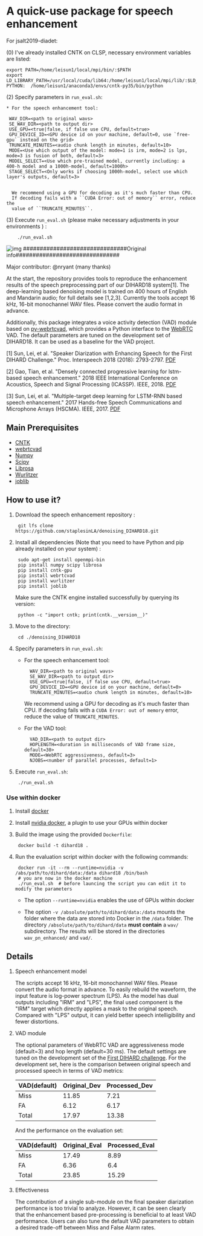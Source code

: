 # A quick-use package for speech enhancement

For jsalt2019-diadet:

(0)    I've already installed CNTK on CLSP, necessary environment variables are listed:
	
	export PATH=/home/leisun1/local/mpi/bin/:$PATH
	export LD_LIBRARY_PATH=/usr/local/cuda/lib64:/home/leisun1/local/mpi/lib/:$LD_LIBRARY_PATH
	PYTHON:  /home/leisun1/anaconda3/envs/cntk-py35/bin/python 

(2)   Specify parameters in ``run_eval.sh``:
	
    * For the speech enhancement tool:

     WAV_DIR=<path to original wavs>
     SE_WAV_DIR=<path to output dir>
     USE_GPU=<true|false, if false use CPU, default=true>
     GPU_DEVICE_ID=<GPU device id on your machine, default=0, use `free-gpu` instead on the grid>
     TRUNCATE_MINUTES=<audio chunk length in minutes, default=10>
     MODE=<Use which output of the model: mode=1 is irm, mode=2 is lps, mode=3 is fusion of both, default=3>
     MODEL_SELECT=<Use which pre-trained model, currently including: a 400-h model and a 1000h-model, default=1000h>
     STAGE_SELECT=<Only works if choosing 1000h-model, select use which layer's outputs, default=3>


      We recommend using a GPU for decoding as it's much faster than CPU.
      If decoding fails with a ``CUDA Error: out of memory`` error, reduce the
      value of ``TRUNCATE_MINUTES``.
   
(3)   Execute ``run_eval.sh`` (please make necessary adjustments in your environments ) :

        ./run_eval.sh    
      

![img](https://github.com/jsalt2019-diadet/speech_denoising_tools/blob/master/PL_fig.png)
###############################Original info############################### 

Major contributor: @nryant (many thanks)

At the start, the repository provides tools to reproduce the enhancement results of the
speech preprocessing part of our DIHARD18 system[1]. The deep-learning based
denoising model is trained on 400 hours of English and Mandarin audio; for full
details see [1,2,3]. Currently the tools accept 16 kHz, 16-bit monochannel
WAV files. Please convert the audio format in advance.

Additionally, this package integrates a voice activity detection (VAD) module
based on [py-webrtcvad](https://github.com/wiseman/py-webrtcvad), which provides a Python interface to the
[WebRTC](https://webrtc.org/) VAD. The default parameters are tuned on the
development set of DIHARD18. It can be used as a baseline for the VAD project.

[1] Sun, Lei, et al. "Speaker Diarization with Enhancing Speech for the
First DIHARD Challenge." Proc. Interspeech 2018 (2018):
2793-2797. [PDF](http://home.ustc.edu.cn/~sunlei17/pdf/lei_IS2018.pdf)

[2] Gao, Tian, et al. "Densely connected progressive learning for
lstm-based speech enhancement." 2018 IEEE International Conference on
Acoustics, Speech and Signal Processing
(ICASSP). IEEE, 2018. [PDF](https://ieeexplore.ieee.org/stamp/stamp.jsp?tp=&arnumber=8461861)

[3] Sun, Lei, et al. "Multiple-target deep learning for LSTM-RNN based
speech enhancement." 2017 Hands-free Speech Communications and
Microphone Arrays (HSCMA). IEEE,
2017. [PDF](http://home.ustc.edu.cn/~sunlei17/pdf/MULTIPLE-TARGET.pdf)


## Main Prerequisites

* [CNTK](https://docs.microsoft.com/en-us/cognitive-toolkit/setup-linux-python?tabs=cntkpy26)
* [webrtcvad](https://github.com/wiseman/py-webrtcvad)
* [Numpy](https://github.com/numpy/numpy)
* [Scipy](https://github.com/scipy/scipy)
* [Librosa](https://github.com/librosa/librosa)
* [Wurlitzer](https://github.com/minrk/wurlitzer)
* [joblib](https://github.com/joblib/joblib)

## How to use it?

1. Download the speech enhancement repository :

        git lfs clone https://github.com/staplesinLA/denoising_DIHARD18.git

2. Install all dependencies (Note that you need to have Python and pip
   already installed on your system) :

        sudo apt-get install openmpi-bin
        pip install numpy scipy librosa
        pip install cntk-gpu
        pip install webrtcvad
        pip install wurlitzer
        pip install joblib
	
   Make sure the CNTK engine installed successfully by querying its version:

        python -c "import cntk; print(cntk.__version__)"

3. Move to the directory:

        cd ./denoising_DIHARD18

4. Specify parameters in ``run_eval.sh``:

    * For the speech enhancement tool:

            WAV_DIR=<path to original wavs>
            SE_WAV_DIR=<path to output dir>
            USE_GPU=<true|false, if false use CPU, default=true>
            GPU_DEVICE_ID=<GPU device id on your machine, default=0>
            TRUNCATE_MINUTES=<audio chunk length in minutes, default=10>

      We recommend using a GPU for decoding as it's much faster than CPU.
      If decoding fails with a ``CUDA Error: out of memory`` error, reduce the
      value of ``TRUNCATE_MINUTES``.

    * For the VAD tool:

            VAD_DIR=<path to output dir>
            HOPLENGTH=<duration in milliseconds of VAD frame size, default=30>
            MODE=<WebRTC aggressiveness, default=3>
            NJOBS=<number of parallel processes, default=1>

5. Execute ``run_eval.sh``:

        ./run_eval.sh

### Use within docker

1. Install [docker](https://docs.docker.com/install/linux/docker-ee/ubuntu)

2. Install [nvidia docker](https://github.com/nvidia/nvidia-docker), a
   plugin to use your GPUs within docker

3. Build the image using the provided ``Dockerfile``:

        docker build -t dihard18 .

4. Run the evaluation script within docker with the following commands:

        docker run -it --rm --runtime=nvidia -v /abs/path/to/dihard/data:/data dihard18 /bin/bash
        # you are now in the docker machine
        ./run_eval.sh  # before launcing the script you can edit it to modify the parameters

   * The option ``--runtime=nvidia`` enables the use of GPUs within docker

   * The option ``-v /absolute/path/to/dihard/data:/data`` mounts the
     folder where the data are stored into Docker in the ``/data``
     folder. The directory ``/absolute/path/to/dihard/data`` **must
     contain** a ``wav/`` subdirectory. The results will be stored in
     the directories ``wav_pn_enhanced/`` and ``vad/``.


## Details

1. Speech enhancement model

   The scripts accept 16 kHz, 16-bit monochannel WAV files. Please convert the
   audio format in advance. To easily rebuild the waveform, the input feature
   is log-power spectrum (LPS). As the model has dual outputs including "IRM"
   and "LPS", the final used component is the "IRM" target which directly
   applies a mask to the original speech. Compared with "LPS" output, it can
   yield better speech intelligibility and fewer distortions.

2. VAD module

   The optional parameters of WebRTC VAD are aggressiveness mode (default=3)
   and hop length (default=30 ms). The default settings are tuned on the
   development set of the [First DIHARD challenge](https://coml.lscp.ens.fr/dihard/2018/index.html).
   For the development set, here is the comparison between original speech
   and processed speech in terms of VAD metrics:

   | VAD(default) | Original_Dev | Processed_Dev |
   | ------       | ------       | ------        |
   | Miss         | 11.85        | 7.21          |
   | FA           | 6.12         | 6.17          |
   | Total        | 17.97        | 13.38         |

   And the performance on the evaluation set:

   | VAD(default) | Original_Eval | Processed_Eval |
   | ------       | ------        | ------         |
   | Miss         | 17.49         | 8.89           |
   | FA           | 6.36          | 6.4            |
   | Total        | 23.85         | 15.29          |


3. Effectiveness

   The contribution of a single sub-module on the final speaker diarization
   performance is too trivial to analyze. However, it can be seen clearly that
   the enhancement based pre-processing is beneficial to at least VAD
   performance. Users can also tune the default VAD parameters to obtain a
   desired trade-off between Miss and False Alarm rates.
